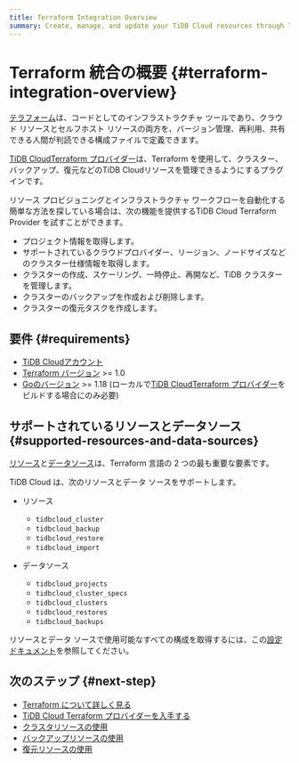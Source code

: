 ```yaml
---
title: Terraform Integration Overview
summary: Create, manage, and update your TiDB Cloud resources through Terraform.
---
```


# Terraform 統合の概要 {#terraform-integration-overview}

[テラフォーム](https://www.terraform.io/)は、コードとしてのインフラストラクチャ ツールであり、クラウド リソースとセルフホスト リソースの両方を、バージョン管理、再利用、共有できる人間が判読できる構成ファイルで定義できます。

[TiDB CloudTerraform プロバイダー](https://registry.terraform.io/providers/tidbcloud/tidbcloud)は、Terraform を使用して、クラスター、バックアップ、復元などのTiDB Cloudリソースを管理できるようにするプラグインです。

リソース プロビジョニングとインフラストラクチャ ワークフローを自動化する簡単な方法を探している場合は、次の機能を提供するTiDB Cloud Terraform Provider を試すことができます。

-   プロジェクト情報を取得します。
-   サポートされているクラウドプロバイダー、リージョン、ノードサイズなどのクラスター仕様情報を取得します。
-   クラスターの作成、スケーリング、一時停止、再開など、TiDB クラスターを管理します。
-   クラスターのバックアップを作成および削除します。
-   クラスターの復元タスクを作成します。

## 要件 {#requirements}

-   [TiDB Cloudアカウント](https://tidbcloud.com/free-trial)
-   [Terraform バージョン](https://www.terraform.io/downloads.html) &gt;= 1.0
-   [Goのバージョン](https://golang.org/doc/install) &gt;= 1.18 (ローカルで[TiDB CloudTerraform プロバイダー](https://github.com/tidbcloud/terraform-provider-tidbcloud)をビルドする場合にのみ必要)

## サポートされているリソースとデータソース {#supported-resources-and-data-sources}

[リソース](https://www.terraform.io/language/resources)と[データソース](https://www.terraform.io/language/data-sources)は、Terraform 言語の 2 つの最も重要な要素です。

TiDB Cloud は、次のリソースとデータ ソースをサポートします。

-   リソース

    -   `tidbcloud_cluster`
    -   `tidbcloud_backup`
    -   `tidbcloud_restore`
    -   `tidbcloud_import`

-   データソース

    -   `tidbcloud_projects`
    -   `tidbcloud_cluster_specs`
    -   `tidbcloud_clusters`
    -   `tidbcloud_restores`
    -   `tidbcloud_backups`

リソースとデータ ソースで使用可能なすべての構成を取得するには、この[設定ドキュメント](https://registry.terraform.io/providers/tidbcloud/tidbcloud/latest/docs)を参照してください。

## 次のステップ {#next-step}

-   [Terraform について詳しく見る](https://www.terraform.io/docs)
-   [TiDB Cloud Terraform プロバイダーを入手する](/tidb-cloud/terraform-get-tidbcloud-provider.md)
-   [クラスタリソースの使用](/tidb-cloud/terraform-use-cluster-resource.md)
-   [バックアップリソースの使用](/tidb-cloud/terraform-use-backup-resource.md)
-   [復元リソースの使用](/tidb-cloud/terraform-use-restore-resource.md)
